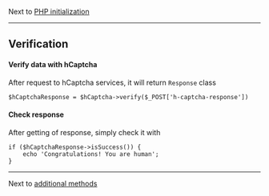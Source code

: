 Next to [PHP initialization](php-initialization.md)

---

Verification
------------

#### Verify data with hCaptcha

After request to hCaptcha services, it will return `Response` class
     
 ```
 $hCaptchaResponse = $hCaptcha->verify($_POST['h-captcha-response'])
 ```
 
#### Check response

After getting of response, simply check it with
     
 ```
 if ($hCaptchaResponse->isSuccess()) {
     echo 'Congratulations! You are human';
 }
 ```
 
---
 
Next to [additional methods](additional-methods.md)